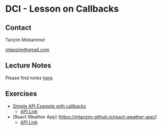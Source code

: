 # DCI - Lesson on Callbacks

## Contact 

Tanzim Mokammel

mtanzim@gmail.com

## Lecture Notes

Please find notes [here]().

## Exercises

- [Simple API Example with callbacks](https://mtanzim.github.io/dci-js-lesson-callbacks/)
  - [API Link](https://jsonplaceholder.typicode.com)
- [React Weather App] (https://mtanzim.github.io/react-weather-app/)
  - [API Link](https://openweathermap.org/)